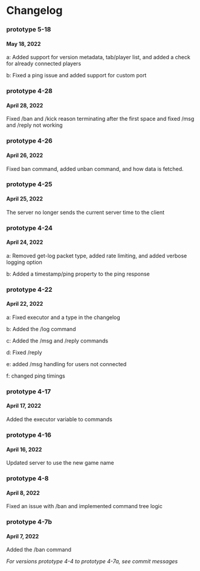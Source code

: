 # Changelog

### prototype 5-18
#### May 18, 2022

a: Added support for version metadata, tab/player list, and added a check for already connected players

b: Fixed a ping issue and added support for custom port

### prototype 4-28
#### April 28, 2022

Fixed /ban and /kick reason terminating after the first space and fixed /msg and /reply not working

### prototype 4-26
#### April 26, 2022

Fixed ban command, added unban command, and how data is fetched.

### prototype 4-25
#### April 25, 2022

The server no longer sends the current server time to the client

### prototype 4-24
#### April 24, 2022

a: Removed get-log packet type, added rate limiting, and added verbose logging option

b: Added a timestamp/ping property to the ping response

### prototype 4-22
#### April 22, 2022

a: Fixed executor and a type in the changelog

b: Added the /log command

c: Added the /msg and /reply commands

d: Fixed /reply

e: added /msg handling for users not connected

f: changed ping timings

### prototype 4-17
#### April 17, 2022

Added the executor variable to commands

### prototype 4-16
#### April 16, 2022

Updated server to use the new game name

### prototype 4-8
#### April 8, 2022

Fixed an issue with /ban and implemented command tree logic

### prototype 4-7b
#### April 7, 2022

Added the /ban command

*For versions prototype 4-4 to prototype 4-7a, see commit messages*